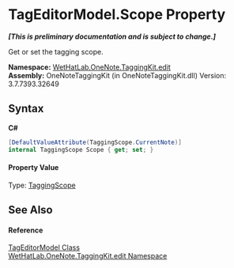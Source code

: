 # TagEditorModel.Scope Property 
 _**\[This is preliminary documentation and is subject to change.\]**_

Get or set the tagging scope.

**Namespace:**&nbsp;<a href="60ca3730-00cd-fce3-4009-523f3952fd9e.md">WetHatLab.OneNote.TaggingKit.edit</a><br />**Assembly:**&nbsp;OneNoteTaggingKit (in OneNoteTaggingKit.dll) Version: 3.7.7393.32649

## Syntax

**C#**<br />
``` C#
[DefaultValueAttribute(TaggingScope.CurrentNote)]
internal TaggingScope Scope { get; set; }
```


#### Property Value
Type: <a href="b3be4048-2099-50e6-21a5-1c36d2dcb4f3.md">TaggingScope</a>

## See Also


#### Reference
<a href="d0783a73-0ba1-b750-13e8-e19b790c09dd.md">TagEditorModel Class</a><br /><a href="60ca3730-00cd-fce3-4009-523f3952fd9e.md">WetHatLab.OneNote.TaggingKit.edit Namespace</a><br />